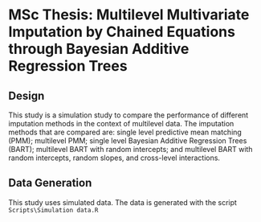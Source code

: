 # MSc Thesis: Multilevel Multivariate Imputation by Chained Equations through Bayesian Additive Regression Trees
 
## Design
This study is a simulation study to compare the performance of different imputation methods in the context of multilevel data. The imputation methods that are compared are: single level predictive mean matching (PMM); multilevel PMM; single level Bayesian Additive Regression Trees (BART); multilevel BART with random intercepts; and multilevel BART with random intercepts, random slopes, and cross-level interactions.

## Data Generation
This study uses simulated data. The data is generated with the script `Scripts\Simulation data.R`